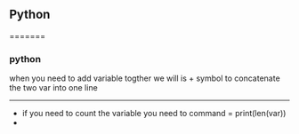 
## Python
=======
### python

when you need to add variable togther we will is + symbol to concatenate the two var into one line
_____________________________________________________________________________________________________
* if you need to count the variable you need to command = print(len(var))
* 

